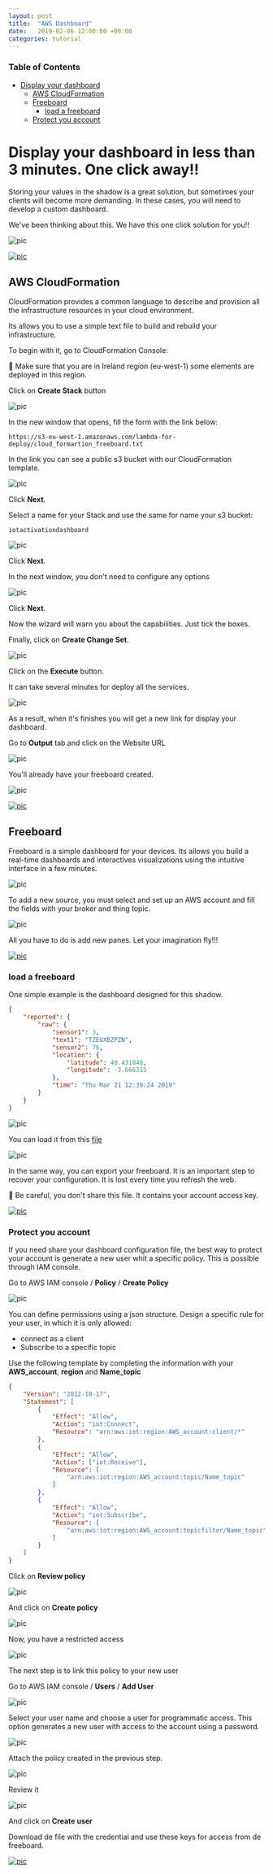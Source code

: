 ```yaml
---
layout: post
title:  "AWS Dashboard"
date:   2019-02-06 12:00:00 +00:00
categories: tutorial
---
```

### Table of Contents
- [Display your dashboard](#display-your-dashboard-in-less-than-3-minutes-one-click-away)
  * [AWS CloudFormation](#aws-cloudformation)
  * [Freeboard](#freeboard)
    + [load a freeboard](#load-a-freeboard)
  * [Protect you account](#protect-you-account)



# Display your dashboard in less than 3 minutes. One click away!!

Storing your values in the shadow is a great solution, but sometimes your clients will become more demanding.
In these cases, you will need to develop a custom dashboard.

We've been thinking about this. We have this one click solution for you!!

![pic](pictures/freeboard/freeboard_init_dashboard.png)

[![pic](pictures/utils/arrow_up.png)](#table-of-contents)


## AWS CloudFormation

CloudFormation provides a common language to describe and provision 
all the infrastructure resources in your cloud environment.

Its allows you to use a simple text file to build and rebuild your infrastructure.

To begin with it, go to CloudFormation Console:

&#x1F4CD; 
Make sure that you are in Ireland region (eu-west-1) some elements are deployed in this region.

Click on **Create Stack** button

![pic](pictures/AWS/AWS_Console_CloudFormation_Stack_create.png)

In the new window that opens, fill the form with the link below:

```
https://s3-eu-west-1.amazonaws.com/lambda-for-deploy/cloud_formartion_freeboard.txt
```

In the link you can see a public s3 bucket with our CloudFormation template.

![pic](pictures/AWS/AWS_Console_CloudFormation_Stack_create_config.png)

Click **Next**.

Select a name for your Stack and use the same for name your s3 bucket:

```
iotactivationdashboard
```

![pic](pictures/AWS/AWS_Console_CloudFormation_Stack_create_config_name.png)

Click **Next**.

In the next window, you don't need to configure any options

![pic](pictures/AWS/AWS_Console_CloudFormation_Stack_create_config_option.png)

Click **Next**.

Now the wizard will warn you about the capabilities. Just tick the boxes.

Finally, click on **Create Change Set**.

![pic](pictures/AWS/AWS_Console_CloudFormation_Stack_create_config_review.png)

Click on the **Execute** button.

It can take several minutes for deploy all the services.

![pic](pictures/AWS/AWS_Console_CloudFormation_Stack_create_running.png)

As a result, when it's finishes you will get a new link for display your dashboard.

Go to **Output** tab and click on the Website URL

![pic](pictures/AWS/AWS_Console_CloudFormation_Stack_create_ok.png)

You'll already have your freeboard created.

![pic](pictures/freeboard/freeboard_init.png)

[![pic](pictures/utils/arrow_up.png)](#table-of-contents)


## Freeboard

Freeboard is a simple dashboard for your devices.
Its allows you build a real-time dashboards and interactives visualizations using the intuitive interface in a few minutes.

![pic](pictures/freeboard/freeboard_init_add.png)

To add a new source, you must select and set up an AWS account and fill the fields with your broker and thing topic.

![pic](pictures/freeboard/freeboard_init_aws.png)

All you have to do is add new panes. Let your imagination fly!!!

[![pic](pictures/utils/arrow_up.png)](#table-of-contents)


### load a freeboard

One simple example is the dashboard designed for this shadow.

```json
{
	"reported": {
		"raw": {
			"sensor1": 3,
			"text1": "TZEUXBZPZN",
			"sensor2": 76,
			"location": {
				"latitude": 40.431948,
				"longitude": -3.666315
			},
			"time": "Thu Mar 21 12:39:24 2019"
		}
	}
}
```

![pic](pictures/freeboard/freeboard_init_dashboard.png)

You can load it from this [file](https://github.com/telefonicaid/iot-activation/tree/master/scripts/AWS_Dashboard/freeboard.json)

![pic](pictures/freeboard/freeboard_init_load.png)

In the same way, you can export your freeboard. It is an important step to recover your configuration. 
It is lost every time you refresh the web.

&#x1F4CD;
Be careful, you don't share this file. It contains your account access key.

[![pic](pictures/utils/arrow_up.png)](#table-of-contents)


### Protect you account

If you need share your dashboard configuration file, the best way to protect your account 
is generate a new user whit a specific policy. This is possible through IAM console.

Go to AWS IAM console / **Policy** / **Create Policy**

![pic](pictures/AWS/AWS_Console_IAM_Policies_create.png)

You can define permissions using a json structure.
Design a specific rule for your user, in which it is only allowed:
- connect as a client
- Subscribe to a specific topic

Use the following template by completing the information with your **AWS_account**, **region** and **Name_topic** 

```json
{
    "Version": "2012-10-17",
    "Statement": [
        {
            "Effect": "Allow",
            "Action": "iot:Connect",
            "Resource": "arn:aws:iot:region:AWS_account:client/*"
        },
        {
            "Effect": "Allow",
            "Action": ["iot:Receive"],
            "Resource": [
                "arn:aws:iot:region:AWS_account:topic/Name_topic"
            ]
        },
        {
            "Effect": "Allow",
            "Action": "iot:Subscribe",
            "Resource": [
                "arn:aws:iot:region:AWS_account:topicfilter/Name_topic"
            ]
        }
    ]
}
```

Click on **Review policy**

![pic](pictures/AWS/AWS_Console_IAM_Policies_create_new1.png)

And click on **Create policy**

![pic](pictures/AWS/AWS_Console_IAM_Policies_create_new2.png)

Now, you have a restricted access

![pic](pictures/AWS/AWS_Console_IAM_Policies_create_done.png)

The next step is to link this policy to your new user

Go to AWS IAM console / **Users** / **Add User**

![pic](pictures/AWS/AWS_Console_IAM_Users_create.png)

Select your user name and choose a user for programmatic access. 
This option generates a new user with access to the account using a password.

![pic](pictures/AWS/AWS_Console_IAM_Users_create_config1.png)

Attach the policy created in the previous step.

![pic](pictures/AWS/AWS_Console_IAM_Users_create_config2.png)

Review it

![pic](pictures/AWS/AWS_Console_IAM_Users_create_config3.png)

And click on **Create user**

Download de file with the credential and use these keys for access from de freeboard.

[![pic](pictures/utils/arrow_up.png)](#table-of-contents)



